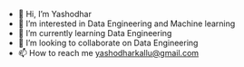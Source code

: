 - 👋 Hi, I’m Yashodhar
- 👀 I’m interested in Data Engineering and Machine learning
- 🌱 I’m currently learning Data Engineering
- 💞️ I’m looking to collaborate on Data Engineering
- 📫 How to reach me yashodharkallu@gmail.com

<!---
yashodharkallu/yashodharkallu is a ✨ special ✨ repository because its `README.md` (this file) appears on your GitHub profile.
You can click the Preview link to take a look at your changes.
--->
